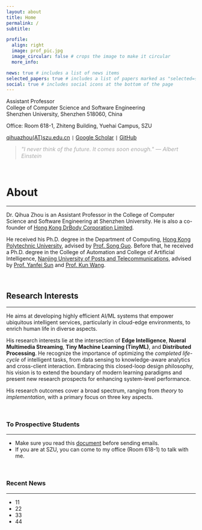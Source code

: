 ```yaml
---
layout: about
title: Home
permalink: /
subtitle: 

profile:
  align: right
  image: prof_pic.jpg
  image_circular: false # crops the image to make it circular
  more_info: 

news: true # includes a list of news items
selected_papers: true # includes a list of papers marked as "selected={true}"
social: true # includes social icons at the bottom of the page
---
```



Assistant Professor  
College of Computer Science and Software Engineering  
Shenzhen University, Shenzhen 518060, China  

Office: Room 618-1, Zhiteng Building, Yuehai Campus, SZU  

[qihuazhou(AT)szu.edu.cn](https://qihuazhou.github.io/) <code>&#124;</code> [Google Scholar](https://scholar.google.com/citations?user=vsD8e8QAAAAJ) <code>&#124;</code> [GitHub](https://github.com/kimihe)


> <span style="font-size:11pt; color:#A8A8A8"> *"I never think of the future. It comes soon enough." — Albert Einstein*</span>  


&nbsp;

# About
---

Dr. Qihua Zhou is an Assistant Professor in the College of Computer Science and Software Engineering at Shenzhen University. He is also a co-founder of [Hong Kong DrBody Corporation Limited](https://zerodrbody.wixsite.com/drbody).

He received his Ph.D. degree in the Department of Computing, [Hong Kong Polytechnic University](https://www.polyu.edu.hk/web/en/home/index.html), advised by [Prof. Song Guo](https://cse.hkust.edu.hk/admin/people/faculty/profile/songguo).
Before that, he received a Ph.D. degree in the College of Automation and College of Artificial Intelligence, [Nanjing University of Posts and Telecommunications](https://www.njupt.edu.cn/), advised by [Prof. Yanfei Sun](https://yjs.njupt.edu.cn/dsgl/nocontrol/college/dsfcxq.htm?dsJbxxId=9B9D05C52D3F2DCFE050007F01006EFE) and [Prof. Kun Wang](https://sme.fudan.edu.cn/60/2f/c31133a352303/page.htm).

&nbsp;  

## Research Interests
---

He aims at developing highly efficient AI/ML systems that empower ubiquitous intelligent services, particularly in cloud-edge environments, to enrich human life in diverse aspects.

His research interests lie at the intersection of **Edge Intelligence**, **Nueral Multimedia Streaming**, **Tiny Machine Learning (TinyML)**, and **Distributed Processing**. 
He recognize the importance of optimizing the *completed life-cycle* of intelligent tasks, from data sensing to knowledge-aware analytics and cross-client interaction. 
Embracing this closed-loop design philosophy, his vision is to extend the boundary of modern learning paradigms and present new research prospects for enhancing system-level performance.

His research outcomes cover a broad spectrum, ranging from *theory* to *implementation*, with a primary focus on three key aspects.

&nbsp;

### To Prospective Students
---

* Make sure you read this [document]() before sending emails.
* If you are at SZU, you can come to my office (Room 618-1) to talk with me.

&nbsp;  

### Recent News
---

* 11  
* 22  
* 33  
* 44




